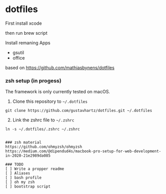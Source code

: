 # dotfiles


First install xcode

then run brew script

Install remaning Apps
* gsutil
* office

based on https://github.com/mathiasbynens/dotfiles

### zsh setup (in progess)

The framework is only currently tested on macOS.

1. Clone this repository to `~/.dotfiles`
```
git clone https://github.com/gustavhartz/dotfiles.git ~/.dotfiles
```
2. Link the zshrc file to `~/.zshrc`
```
ln -s ~/.dotfiles/.zshrc ~/.zshrc


### zsh material
https://github.com/ohmyzsh/ohmyzsh
https://medium.com/@dipendud4s/macbook-pro-setup-for-web-development-in-2020-21e2989da085

### TODO
[ ] Write a propper readme
[ ] Aliases
[ ] bash profile
[ ] oh my zsh
[ ] bootstrap script
